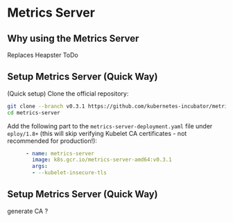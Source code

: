 # Metrics Server

## Why using the Metrics Server

Replaces Heapster ToDo

## Setup Metrics Server (Quick Way)

(Quick setup) Clone the official repository:

```bash
git clone --branch v0.3.1 https://github.com/kubernetes-incubator/metrics-server
cd metrics-server
```

Add the following part to the `metrics-server-deployment.yaml` file under `eploy/1.8+` (this will skip verifying Kubelet CA certificates - not recommended for production!):

```yaml
      - name: metrics-server
        image: k8s.gcr.io/metrics-server-amd64:v0.3.1
        args:
        - --kubelet-insecure-tls
```

## Setup Metrics Server (Quick Way)

generate CA ?
